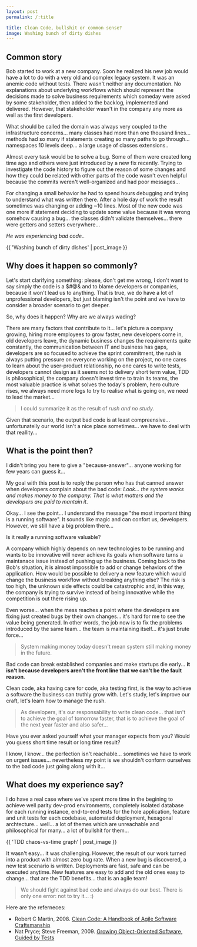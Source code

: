 ```yaml
---
layout: post
permalink: /:title

title: Clean Code, bullshit or common sense?
image: Washing bunch of dirty dishes
---
```


## Common story

Bob started to work at a new company. Soon he realized his new job would have a
lot to do with a very old and complex legacy system. It was an anemic code
without tests. There wasn't neither any documentation. No explanations about
underlying workflows which should represent the decisions made to solve business
requirements which someday were asked by some stakeholder, then added to the
backlog, implemented and delivered. However, that stakeholder wasn't in the
company any more as well as the first developers.

What should be called the domain was always very coupled to the infrastructure
concerns... many classes had more than one thousand lines... methods had so many
if statements creating so many paths to go through... namespaces 10 levels
deep... a large usage of classes extensions..

Almost every task would be to solve a bug. Some of them were created long time
ago and others were just introduced by a new fix recently. Trying to investigate
the code history to figure out the reason of some changes and how they could be
related with other parts of the code wasn't even helpful because the commits
weren't well-organized and had poor messages...

For changing a small behavior he had to spend hours debugging and trying to
understand what was written there. After a hole day of work the result sometimes
was changing or adding ~10 lines. Most of the new code was one more if statement
deciding to update some value because it was wrong somehow causing a bug... the
classes didn't validate themselves... there were getters and setters
everywhere...

_He was experiencing bad code.._

{{ 'Washing bunch of dirty dishes' | post_image }}

## Why does it happen so commonly?

Let's start clarifying something: please, don't get me wrong, I don't want to
say simply the code is a $#@& and to blame developers or companies, because it
won't lead us to anything. That is true, we do have a lot of unprofessional
developers, but just blaming isn't the point and we have to consider a broader
scenario to get deeper.

So, why does it happen? Why are we always wading?

There are many factors that contribute to it... let's picture a company growing,
hiring more employees to grow faster, new developers come in, old developers
leave, the dynamic business changes the requirements quite constantly, the
communication between IT and business has gaps, developers are so focused to
achieve the sprint commitment, the rush is always putting pressure on everyone
working on the project, no one cares to learn about the user-product
relationship, no one cares to write tests, developers cannot design as it seems
not to delivery short term value, TDD is philosophical, the company doesn't
invest time to train its teams, the most valuable practice is what solves the
today's problem, hero culture rises, we always need more logs to try to realise
what is going on, we need to lead the market...

> I could summarize it as the result of _rush and no study_.

Given that scenario, the output bad code is at least compreensive...
unfortunatelly our world isn't a nice place sometimes... we have to deal with
that reallity...

## What is the point then?

I didn't bring you here to give a "because-answer"... anyone working for few
years can guess it...

My goal with this post is to reply the person who has that canned answer when
developers complain about the bad code: _Look... the system works and makes
money to the company. That is what matters and the developers are paid to
mantain it_.

Okay... I see the point... I understand the message "the most important thing is
a running software". It sounds like magic and can confort us, developers.
However, we still have a big problem there...

Is it really a running software valuable?

A company which highly depends on new technologies to be running and wants to be
innovative will never achieve its goals when software turns a maintanace issue
instead of pushing up the business. Coming back to the Bob's situation, it is
almost impossible to add or change behaviors of the application. How would be
possible to delivery a new feature which would change the business workflow
without breaking anything else? The risk is too high, the unknown side effects
could be catastrophic and, in this way, the company is trying to survive instead
of being innovative while the competition is out there rising up.

Even worse... when the mess reaches a point where the developers are fixing just
created bugs by their own changes... it's hard for me to see the value being
generated. In other words, the job now is to fix the problems introduced by the
same team... the team is maintaining itself... it's just brute force...

> System making money today doesn't mean system still making money in the
> future.

Bad code can break established companies and make startups die early... **it
isn't because developers aren't the front line that we can't be the fault
reason**.

Clean code, aka having care for code, aka testing first, is the way to achieve a
software the business can truthly grow with. Let's study, let's improve our
craft, let's learn how to manage the rush.

> As developers, it's our responsability to write clean code... that isn't to
> achieve the goal of tomorrow faster, that is to achieve the goal of the next
> year faster and also safer...

Have you ever asked yourself what your manager expects from you? Would you guess
short time result or long time result?

I know, I know... the perfection isn't reachable... sometimes we have to work on
urgent issues... nevertheless my point is we shouldn't conform ourselves to the
bad code just going along with it...

## What does my experience say?

I do have a real case where we've spent more time in the begining to achieve
well parity dev-prod environments, completely isolated database for each running
instance, end-to-end tests for the hole application, feature and unit tests for
each codebase, automated deployment, hexagonal archtecture... well... a lot of
themes which are unreachable and philosophical for many... a lot of bullshit for
them...

{{ 'TDD chaos-vs-time graph' | post_image }}

It wasn't easy... it was challenging. However, the result of our work turned
into a product with almost zero bug rate. When a new bug is discovered, a new
test scenario is written. Deployments are fast, safe and can be executed
anytime. New features are easy to add and the old ones easy to change... that
are the TDD benefits... that is an agile team!

> We should fight against bad code and always do our best. There is only
> one error: not to try it... :)

Here are the referneces:

* Robert C Martin, 2008. [Clean Code: A Handbook of Agile Software Craftsmanship](https://www.amazon.com/Clean-Code-Handbook-Software-Craftsmanship/dp/0132350882)
* Nat Pryce; Steve Freeman, 2009. [Growing Object-Oriented Software, Guided by Tests](https://www.amazon.com/Growing-Object-Oriented-Software-Guided-Tests/dp/0321503627)
